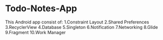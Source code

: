 # Todo-Notes-App

This Android app consist of: 
1.Constraint Layout
2.Shared Preferences
3.RecyclerView 
4.Database
5.Singleton
6.Notification
7.Networking
8.Glide
9.Fragment
10.Work Manager
